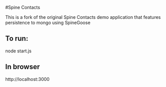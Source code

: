 #Spine Contacts

This is a fork of the original Spine Contacts demo application that
features persistence to mongo using SpineGoose

## To run:
  node start.js
  
## In browser
  http://localhost:3000